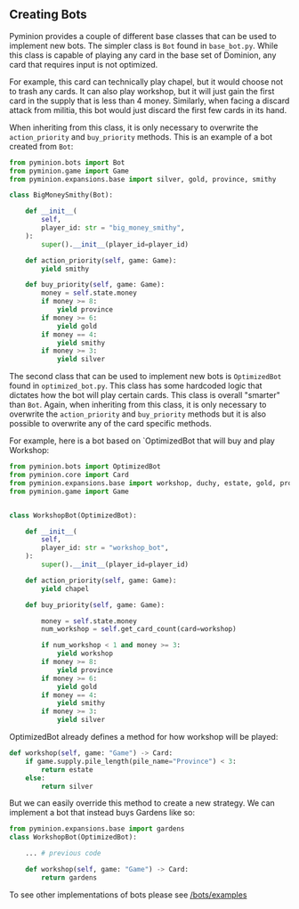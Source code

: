## Creating Bots

Pyminion provides a couple of different base classes that can be used to implement new bots. The simpler class is `Bot` found in `base_bot.py`. While this class is capable of playing any card in the base set of Dominion, any card that requires input is not optimized. 

For example, this card can technically play chapel, but it would choose not to trash any cards. It can also play workshop, but it will just gain the first card in the supply that is less than 4 money. Similarly, when facing a discard attack from militia, this bot would just discard the first few cards in its hand. 

When inheriting from this class, it is only necessary to overwrite the `action_priority` and  `buy_priority` methods. This is an example of a bot created from `Bot`:

```python
from pyminion.bots import Bot
from pyminion.game import Game
from pyminion.expansions.base import silver, gold, province, smithy

class BigMoneySmithy(Bot):

    def __init__(
        self,
        player_id: str = "big_money_smithy",
    ):
        super().__init__(player_id=player_id)

    def action_priority(self, game: Game):
        yield smithy

    def buy_priority(self, game: Game):
        money = self.state.money
        if money >= 8:
            yield province
        if money >= 6:
            yield gold
        if money == 4:
            yield smithy
        if money >= 3:
            yield silver
```

The second class that can be used to implement new bots is `OptimizedBot` found in `optimized_bot.py`. This class has some hardcoded logic that dictates how the bot will play certain cards. This class is overall "smarter" than `Bot`. Again, when inheriting from this class, it is only necessary to overwrite the `action_priority` and  `buy_priority` methods but it is also possible to overwrite any of the card specific methods. 

For example, here is a bot based on `OptimizedBot that will buy and play Workshop:

```python
from pyminion.bots import OptimizedBot
from pyminion.core import Card
from pyminion.expansions.base import workshop, duchy, estate, gold, province, silver
from pyminion.game import Game


class WorkshopBot(OptimizedBot):

    def __init__(
        self,
        player_id: str = "workshop_bot",
    ):
        super().__init__(player_id=player_id)

    def action_priority(self, game: Game):
        yield chapel

    def buy_priority(self, game: Game):

        money = self.state.money
        num_workshop = self.get_card_count(card=workshop)

        if num_workshop < 1 and money >= 3:
            yield workshop
        if money >= 8:
            yield province
        if money >= 6:
            yield gold
        if money == 4:
            yield smithy
        if money >= 3:
            yield silver
```

OptimizedBot already defines a method for how workshop will be played:

```python
def workshop(self, game: "Game") -> Card:
    if game.supply.pile_length(pile_name="Province") < 3:
        return estate
    else:
        return silver
```

But we can easily override this method to create a new strategy. We can implement a bot that instead buys Gardens like so:

```python
from pyminion.expansions.base import gardens
class WorkshopBot(OptimizedBot):

    ... # previous code

    def workshop(self, game: "Game") -> Card:
        return gardens
```

To see other implementations of bots please see [/bots/examples](https://github.com/evanofslack/pyminion/tree/master/pyminion/bots/examples)
